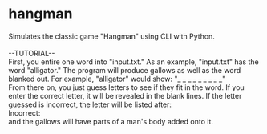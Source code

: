 # hangman
Simulates the classic game "Hangman" using CLI with Python.<br />
<br />
--TUTORIAL--<br />
First, you entire one word into "input.txt." As an example, "input.txt" has the word "alligator." The program will produce gallows as well as the word blanked out. For example, "alligator" would show: "_ _ _ _ _ _ _ _ _"<br /> 
From there on, you just guess letters to see if they fit in the word. If you enter the correct letter, it will be revealed in the blank lines. If the letter guessed is incorrect, the letter will be listed after: <br />
Incorrect:<br />
and the gallows will have parts of a man's body added onto it.<br />
